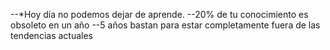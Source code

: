 --*Hoy día no podemos dejar de aprende.
--20% de tu conocimiento es obsoleto en un año
--5 años bastan para estar completamente fuera de las tendencias actuales